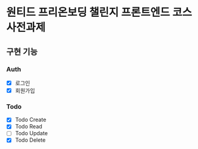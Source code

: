 # 원티드 프리온보딩 챌린지 프론트엔드 코스 사전과제
## 구현 기능 
### Auth 
- [x] 로그인
- [x] 회원가입

### Todo
- [x] Todo Create
- [x] Todo Read
- [ ] Todo Update
- [x] Todo Delete
